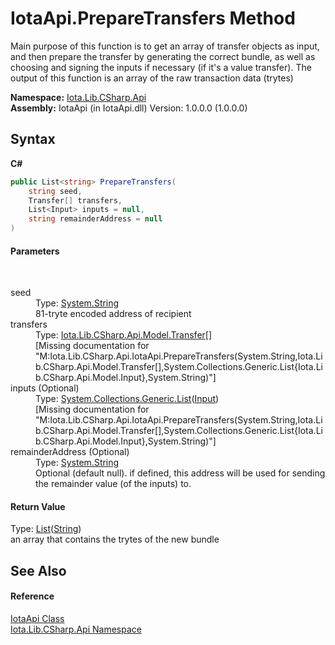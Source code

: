# IotaApi.PrepareTransfers Method 
 

Main purpose of this function is to get an array of transfer objects as input, and then prepare the transfer by generating the correct bundle, as well as choosing and signing the inputs if necessary (if it's a value transfer). The output of this function is an array of the raw transaction data (trytes)

**Namespace:**&nbsp;<a href="N_Iota_Lib_CSharp_Api">Iota.Lib.CSharp.Api</a><br />**Assembly:**&nbsp;IotaApi (in IotaApi.dll) Version: 1.0.0.0 (1.0.0.0)

## Syntax

**C#**<br />
``` C#
public List<string> PrepareTransfers(
	string seed,
	Transfer[] transfers,
	List<Input> inputs = null,
	string remainderAddress = null
)
```


#### Parameters
&nbsp;<dl><dt>seed</dt><dd>Type: <a href="http://msdn2.microsoft.com/en-us/library/s1wwdcbf" target="_blank">System.String</a><br />81-tryte encoded address of recipient</dd><dt>transfers</dt><dd>Type: <a href="T_Iota_Lib_CSharp_Api_Model_Transfer">Iota.Lib.CSharp.Api.Model.Transfer</a>[]<br />\[Missing <param name="transfers"/> documentation for "M:Iota.Lib.CSharp.Api.IotaApi.PrepareTransfers(System.String,Iota.Lib.CSharp.Api.Model.Transfer[],System.Collections.Generic.List{Iota.Lib.CSharp.Api.Model.Input},System.String)"\]</dd><dt>inputs (Optional)</dt><dd>Type: <a href="http://msdn2.microsoft.com/en-us/library/6sh2ey19" target="_blank">System.Collections.Generic.List</a>(<a href="T_Iota_Lib_CSharp_Api_Model_Input">Input</a>)<br />\[Missing <param name="inputs"/> documentation for "M:Iota.Lib.CSharp.Api.IotaApi.PrepareTransfers(System.String,Iota.Lib.CSharp.Api.Model.Transfer[],System.Collections.Generic.List{Iota.Lib.CSharp.Api.Model.Input},System.String)"\]</dd><dt>remainderAddress (Optional)</dt><dd>Type: <a href="http://msdn2.microsoft.com/en-us/library/s1wwdcbf" target="_blank">System.String</a><br />Optional (default null). if defined, this address will be used for sending the remainder value (of the inputs) to.</dd></dl>

#### Return Value
Type: <a href="http://msdn2.microsoft.com/en-us/library/6sh2ey19" target="_blank">List</a>(<a href="http://msdn2.microsoft.com/en-us/library/s1wwdcbf" target="_blank">String</a>)<br />an array that contains the trytes of the new bundle

## See Also


#### Reference
<a href="T_Iota_Lib_CSharp_Api_IotaApi">IotaApi Class</a><br /><a href="N_Iota_Lib_CSharp_Api">Iota.Lib.CSharp.Api Namespace</a><br />